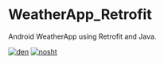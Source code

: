 # WeatherApp_Retrofit
Android WeatherApp using Retrofit and Java.

<a href="https://ibb.co/87xWTMd"><img src="https://i.ibb.co/XC5hNX3/den.jpg" alt="den" border="0"></a>
<a href="https://ibb.co/f15HHq0"><img src="https://i.ibb.co/DVyQQzK/nosht.jpg" alt="nosht" border="0"></a>
